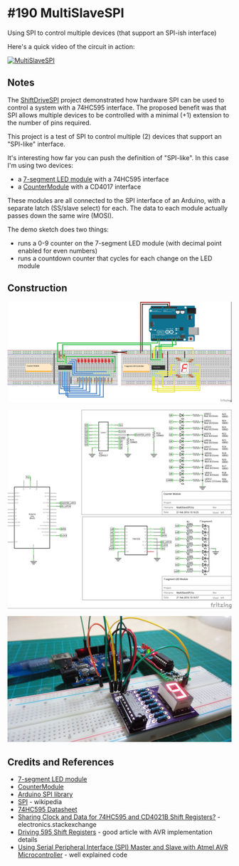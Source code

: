# #190 MultiSlaveSPI

Using SPI to control multiple devices (that support an SPI-ish interface)

Here's a quick video of the circuit in action:

[![MultiSlaveSPI](https://img.youtube.com/vi/t2ncYWxmPbo/0.jpg)](https://www.youtube.com/watch?v=t2ncYWxmPbo)

## Notes

The [ShiftDriveSPI](../LED7Segment/ShiftDriveSPI) project demonstrated how hardware SPI can be used to control a system with a 74HC595 interface. The proposed benefit was that SPI allows multiple devices to be controlled with a minimal (+1) extension to the number of pins required.

This project is a test of SPI to control multiple (2) devices that support an "SPI-like" interface.

It's interesting how far you can push the definition of "SPI-like". In this case I'm using two devices:

* a [7-segment LED module](../LED7Segment/ShiftDriveModule) with a 74HC595 interface
* a [CounterModule](../CounterModule) with a CD4017 interface

These modules are all connected to the SPI interface of an Arduino, with a separate latch (SS/slave select) for each.
The data to each module actually passes down the same wire (MOSI).

The demo sketch does two things:

* runs a 0-9 counter on the 7-segment LED module (with decimal point enabled for even numbers)
* runs a countdown counter that cycles for each change on the LED module

## Construction

![Breadboard](./assets/MultiSlaveSPI_bb.jpg?raw=true)

![The Schematic](./assets/MultiSlaveSPI_schematic.jpg?raw=true)

![The Build](./assets/MultiSlaveSPI_build.jpg?raw=true)

## Credits and References

* [7-segment LED module](../LED7Segment/ShiftDriveModule)
* [CounterModule](../CounterModule)
* [Arduino SPI library](https://www.arduino.cc/en/Reference/SPI)
* [SPI](https://en.wikipedia.org/wiki/Serial_Peripheral_Interface_Bus) - wikipedia
* [74HC595 Datasheet](https://www.futurlec.com/74HC/74HC595.shtml)
* [Sharing Clock and Data for 74HC595 and CD4021B Shift Registers?](http://electronics.stackexchange.com/questions/122520/sharing-clock-and-data-for-74hc595-and-cd4021b-shift-registers) - electronics.stackexchange
* [Driving 595 Shift Registers](http://www.appelsiini.net/2012/driving-595-shift-registers) - good article with AVR implementation details
* [Using Serial Peripheral Interface (SPI) Master and Slave with Atmel AVR Microcontroller](http://www.ermicro.com/blog/?p=1050) - well explained code
